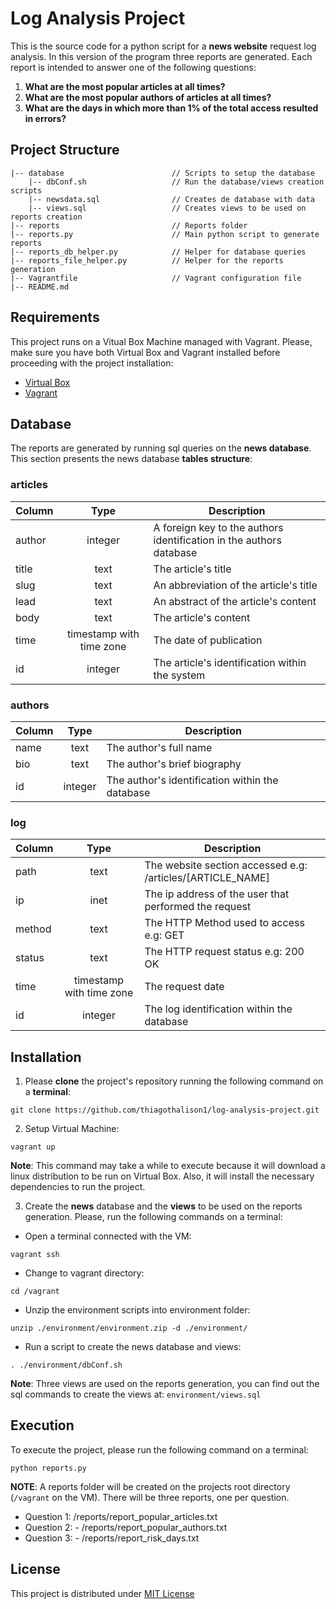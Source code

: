 
# Log Analysis Project
This is the source code for a python script for a **news website** request log analysis.
In this version of the program three reports are generated. Each report is intended to answer one of the following questions:

1) **What are the most popular articles at all times?**
2) **What are the most popular authors of articles at all times?**
3) **What are the days in which more than 1% of the total access resulted in errors?**

## Project Structure
```
|-- database                        // Scripts to setup the database
    |-- dbConf.sh                   // Run the database/views creation scripts 
    |-- newsdata.sql                // Creates de database with data
    |-- views.sql                   // Creates views to be used on reports creation
|-- reports                         // Reports folder            
|-- reports.py                      // Main python script to generate reports
|-- reports_db_helper.py            // Helper for database queries
|-- reports_file_helper.py          // Helper for the reports generation
|-- Vagrantfile                     // Vagrant configuration file
|-- README.md
```

## Requirements
This project runs on a Vitual Box Machine managed with Vagrant. Please, make sure you have both Virtual Box and Vagrant installed before proceeding with the project installation:
* [Virtual Box](https://www.virtualbox.org/wiki/Downloads)
* [Vagrant](https://www.vagrantup.com/downloads.html)

## Database
The reports are generated by running sql queries on the **news database**. This section presents the news database **tables structure**:

### articles

| Column        | Type           | Description  |
| ------------- |:-------------:| -----|
| author      | integer | A foreign key to the authors identification in the authors database |
| title      | text      |   The article's title |
| slug | text      |    An abbreviation of the article's title |
| lead | text      |    An abstract of the article's content |
| body | text      |    The article's content |
| time | timestamp with time zone      |    The date of publication |
| id | integer      |    The article's identification within the system |

### authors

| Column        | Type           | Description  |
| ------------- |:-------------:| -----|
| name      | text | The author's full name |
| bio      | text | The author's brief biography |
| id      | integer | The author's identification within the database |

### log
| Column        | Type           | Description  |
| ------------- |:-------------:| -----|
| path      | text | The website section accessed e.g: /articles/[ARTICLE_NAME] |
| ip      | inet | The ip address of the user that performed the request |
| method      | text | The HTTP Method used to access e.g: GET |
| status      | text | The HTTP request status e.g: 200 OK |
| time      | timestamp with time zone | The request date  |
| id      | integer | The log identification within the database |

## Installation
1) Please **clone** the project's repository running the following command on a **terminal**:
```
git clone https://github.com/thiagothalison1/log-analysis-project.git
```
2) Setup Virtual Machine:
```
vagrant up
```
**Note**: This command may take a while to execute because it will download a linux distribution to be run on Virtual Box. Also, it will install the necessary dependencies to run the project.

3) Create the **news** database and the **views** to be used on the reports generation. Please, run the following commands on a terminal:

* Open a terminal connected with the VM:
```
vagrant ssh
```
* Change to vagrant directory:
```
cd /vagrant
```
* Unzip the environment scripts into environment folder:
```
unzip ./environment/environment.zip -d ./environment/
```
* Run a script to create the news database and views:
```
. ./environment/dbConf.sh
```

**Note**: Three views are used on the reports generation, you can find out the sql commands to create the views at: `environment/views.sql`

## Execution
To execute the project, please run the following command on a terminal:
```
python reports.py
```
**NOTE**: A reports folder will be created on the projects root directory (`/vagrant` on the VM). There will be three reports, one per question.
* Question 1: <log-analysis-project>/reports/report_popular_articles.txt
* Question 2: - <log-analysis-project>/reports/report_popular_authors.txt
* Question 3: - <log-analysis-project>/reports/report_risk_days.txt

## License
This project is distributed under [MIT License](https://opensource.org/licenses/MIT)
